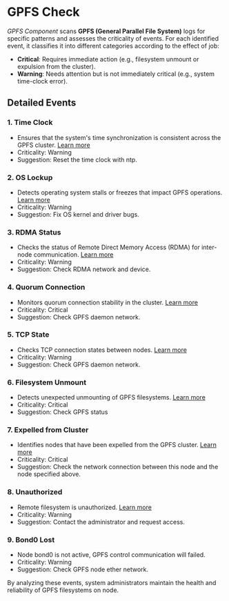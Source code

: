 # GPFS Check

*GPFS Component* scans **GPFS (General Parallel File System)** logs for specific patterns and assesses the criticality of events. For each identified event, it classifies it into different categories according to the effect of job:

- **Critical**: Requires immediate action (e.g., filesystem unmount or expulsion from the cluster).
- **Warning**: Needs attention but is not immediately critical (e.g., system time-clock error).

## Detailed Events

### 1. Time Clock

- Ensures that the system's time synchronization is consistent across the GPFS cluster. [Learn more](https://www.ibm.com/docs/en/storage-scale/5.1.9?topic=messages-6027-2955-w)
- Criticality: Warning
- Suggestion: Reset the time clock with ntp.

### 2. OS Lockup

- Detects operating system stalls or freezes that impact GPFS operations. [Learn more](https://www.ibm.com/docs/en/powervc/2.0.3?topic=kps-cpu-soft-lockup-messages-console-dmesg-output-powervc-version-203)
- Criticality: Warning
- Suggestion: Fix OS kernel and driver bugs.

### 3. RDMA Status

- Checks the status of Remote Direct Memory Access (RDMA) for inter-node communication. [Learn more](https://www.ibm.com/docs/en/storage-scale/5.1.9?topic=events-network)
- Criticality: Warning
- Suggestion: Check RDMA network and device.

### 4. Quorum Connection

- Monitors quorum connection stability in the cluster. [Learn more](https://www.ibm.com/docs/en/storage-scale/5.1.9?topic=issues-quorum-loss)
- Criticality: Critical
- Suggestion: Check GPFS daemon network.

### 5. TCP State

- Checks TCP connection states between nodes. [Learn more](https://www.ibm.com/docs/en/storage-scale/5.1.9?topic=messages-6027-1760-e)
- Criticality: Warning
- Suggestion: Check GPFS daemon network.

### 6. Filesystem Unmount

- Detects unexpected unmounting of GPFS filesystems. [Learn more](https://www.ibm.com/docs/en/storage-scale/5.1.9?topic=fsfu-gpfs-error-messages-file-system-forced-unmount-problems)
- Criticality: Critical
- Suggestion: Check GPFS status

### 7. Expelled from Cluster

 - Identifies nodes that have been expelled from the GPFS cluster. [Learn more](https://www.ibm.com/docs/en/storage-scale/5.1.9?topic=messages-6027-766-n)
 - Criticality: Critical
 - Suggestion: Check the network connection between this node and the node specified above.

 ### 8. Unauthorized

 - Remote filesystem is unauthorized. [Learn more](https://www.ibm.com/docs/en/storage-scale/5.1.9?topic=issues-file-system-fails-mount)
 - Criticality: Warning
 - Suggestion: Contact the administrator and request access.

 ### 9. Bond0 Lost

 - Node bond0 is not active, GPFS control communication will failed.
 - Criticality: Warning
 - Suggestion: Check GPFS node ether network.

 By analyzing these events, system administrators maintain the health and reliability of GPFS filesystems on node.
